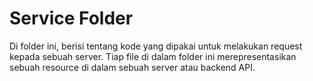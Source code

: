 # Service Folder

Di folder ini, berisi tentang kode yang dipakai untuk melakukan request kepada sebuah server.
Tiap file di dalam folder ini merepresentasikan sebuah resource di dalam sebuah server atau backend API.
